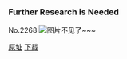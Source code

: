### Further Research is Needed
No.2268
![图片不见了~~~](https://imgs.xkcd.com/comics/further_research_is_needed.png)

[原址](https://xkcd.com//2268) [下载](https://imgs.xkcd.com/comics/further_research_is_needed.png)

